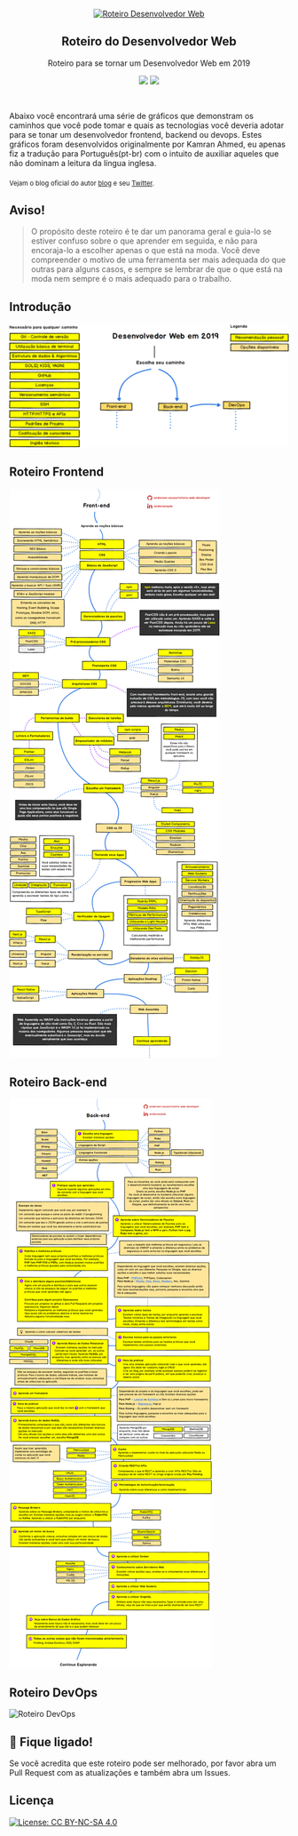 <p align="center">
  <a href="https://github.com/anderson-souza/roteiro-web-developer">
    <img src="https://i.imgur.com/Uid1O3A.png" alt="Roteiro Desenvolvedor Web" width="96" height="96">
  </a>
  <h2 align="center">Roteiro do Desenvolvedor Web</h2>
  <p align="center">Roteiro para se tornar um Desenvolvedor Web em 2019</p>
  <p align="center">
    <a href="https://github.com/anderson-souza/roteiro-web-developer#introdu%C3%A7%C3%A3o"><img src="https://img.shields.io/badge/Roteiro-2019-yellowgreen.svg"/></a>
      <a href="#"><img src="https://img.shields.io/badge/Idioma-Portugu%C3%AAs(pt--br)-brightgreen.svg"/></a>
  </p>
  <br>
</p>


Abaixo você encontrará uma série de gráficos que demonstram os caminhos que você pode tomar e quais as tecnologias você deveria adotar para se tonar um desenvolvedor frontend, backend ou devops. Estes gráficos foram desenvolvidos originalmente por Kamran Ahmed, eu apenas fiz a tradução para Português(pt-br) com o intuito de auxiliar aqueles que não dominam a leitura da língua inglesa. 

<sub>Vejam o blog oficial do autor [blog](http://kamranahmed.info) e seu [Twitter](https://twitter.com/kamranahmedse).</sub>

## Aviso!
> O propósito deste roteiro é te dar um panorama geral e guia-lo se estiver confuso sobre o que aprender em seguida, e não para encoraja-lo a escolher apenas o que está na moda. Você deve compreender o motivo de uma ferramenta ser mais adequada do que outras para alguns casos, e sempre se lembrar de que o que está na moda nem sempre é o mais adequado para o trabalho.

## Introdução

![Introdução Roteiro Desenvolvedor Web](./images/intro_pt-br.png)

## Roteiro Frontend

![Roteiro Frontend](./images/frontend_pt-br.png)

## Roteiro Back-end

![Roteiro Back-end](./images/backend_pt-br.png)

## Roteiro DevOps

![Roteiro DevOps](./images/devops.png)

## 🚦 Fique ligado!

Se você acredita que este roteiro pode ser melhorado, por favor abra um Pull Request com as atualizações e também abra um Issues.

## Licença

[![License: CC BY-NC-SA 4.0](https://img.shields.io/badge/License-CC%20BY--NC--SA%204.0-lightgrey.svg)](https://creativecommons.org/licenses/by-nc-sa/4.0/)
